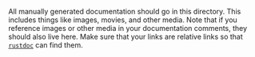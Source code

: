 All manually generated documentation should go in this directory.  This includes
things like images, movies, and other media.  Note that if you reference images
or other media in your documentation comments, they should also live here. Make
sure that your links are relative links so that [`rustdoc`][1] can find them.

[1]: https://doc.rust-lang.org/rustdoc/index.html
